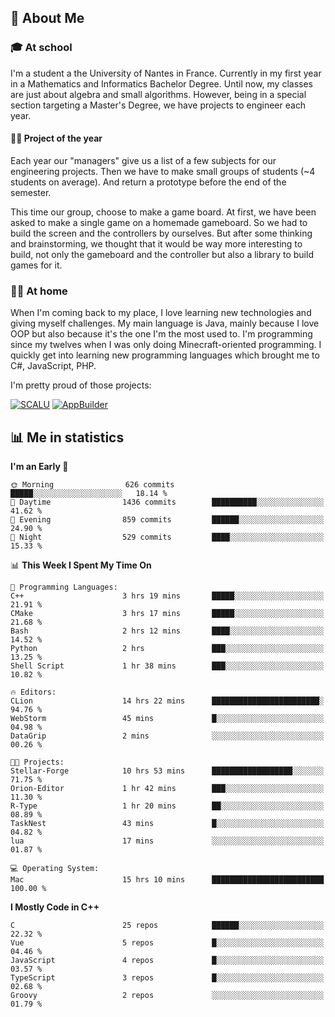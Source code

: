 ## 👀 About Me

### 🎓 At school

I'm a student a the University of Nantes in France. Currently in my first year in a Mathematics and Informatics Bachelor Degree. Until now, my classes are just about algebra and small algorithms. However, being in a special section targeting a Master's Degree, we have projects to engineer each year. 

#### 🔧🔬 Project of the year

Each year our "managers" give us a list of a few subjects for our engineering projects. Then we have to make small groups of students (~4 students on average). And return a prototype before the end of the semester.

This time our group, choose to make a game board. At first, we have been asked to make a single game on a homemade gameboard. So we had to build the screen and the controllers by ourselves. 
But after some thinking and brainstorming, we thought that it would be way more interesting to build, not only the gameboard and the controller but also a library to build games for it.

### 👨‍💻 At home

When I'm coming back to my place, I love learning new technologies and giving myself challenges. My main language is Java, mainly because I love OOP but also because it's the one I'm the most used to. I'm programming since my twelves when I was only doing Minecraft-oriented programming.  I quickly get into learning new programming languages which brought me to C#, JavaScript, PHP. 

I'm pretty proud of those projects:

[![SCALU](https://github-readme-stats.vercel.app/api/pin?username=renardfute&repo=SCALU)](https://github.com/renardfute/scalu)
[![AppBuilder](https://github-readme-stats.vercel.app/api/pin?username=pulsedev2&repo=AppBuilder)](https://github.com/pulsedev2/AppBuilder)

## 📊 Me in statistics
<!--START_SECTION:waka-->
**I'm an Early 🐤** 

```text
🌞 Morning                626 commits         █████░░░░░░░░░░░░░░░░░░░░   18.14 % 
🌆 Daytime                1436 commits        ██████████░░░░░░░░░░░░░░░   41.62 % 
🌃 Evening                859 commits         ██████░░░░░░░░░░░░░░░░░░░   24.90 % 
🌙 Night                  529 commits         ████░░░░░░░░░░░░░░░░░░░░░   15.33 % 
```


📊 **This Week I Spent My Time On** 

```text
💬 Programming Languages: 
C++                      3 hrs 19 mins       █████░░░░░░░░░░░░░░░░░░░░   21.91 % 
CMake                    3 hrs 17 mins       █████░░░░░░░░░░░░░░░░░░░░   21.68 % 
Bash                     2 hrs 12 mins       ████░░░░░░░░░░░░░░░░░░░░░   14.52 % 
Python                   2 hrs               ███░░░░░░░░░░░░░░░░░░░░░░   13.25 % 
Shell Script             1 hr 38 mins        ███░░░░░░░░░░░░░░░░░░░░░░   10.82 % 

🔥 Editors: 
CLion                    14 hrs 22 mins      ████████████████████████░   94.76 % 
WebStorm                 45 mins             █░░░░░░░░░░░░░░░░░░░░░░░░   04.98 % 
DataGrip                 2 mins              ░░░░░░░░░░░░░░░░░░░░░░░░░   00.26 % 

🐱‍💻 Projects: 
Stellar-Forge            10 hrs 53 mins      ██████████████████░░░░░░░   71.75 % 
Orion-Editor             1 hr 42 mins        ███░░░░░░░░░░░░░░░░░░░░░░   11.30 % 
R-Type                   1 hr 20 mins        ██░░░░░░░░░░░░░░░░░░░░░░░   08.89 % 
TaskNest                 43 mins             █░░░░░░░░░░░░░░░░░░░░░░░░   04.82 % 
lua                      17 mins             ░░░░░░░░░░░░░░░░░░░░░░░░░   01.87 % 

💻 Operating System: 
Mac                      15 hrs 10 mins      █████████████████████████   100.00 % 
```

**I Mostly Code in C++** 

```text
C                        25 repos            ██████░░░░░░░░░░░░░░░░░░░   22.32 % 
Vue                      5 repos             █░░░░░░░░░░░░░░░░░░░░░░░░   04.46 % 
JavaScript               4 repos             █░░░░░░░░░░░░░░░░░░░░░░░░   03.57 % 
TypeScript               3 repos             █░░░░░░░░░░░░░░░░░░░░░░░░   02.68 % 
Groovy                   2 repos             ░░░░░░░░░░░░░░░░░░░░░░░░░   01.79 % 
```




<!--END_SECTION:waka-->
